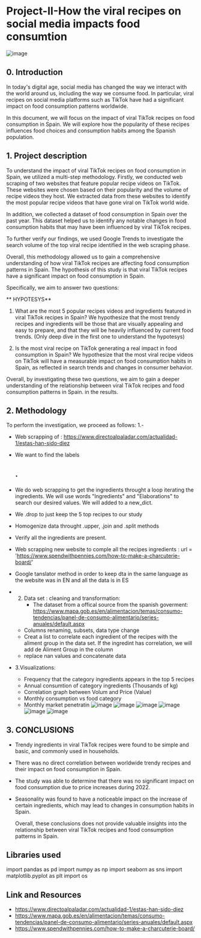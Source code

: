# Project-II-How the viral recipes on social media impacts food consumtion
![image](https://user-images.githubusercontent.com/128729754/235527573-19343aac-69df-4805-84fe-cb8ba9f58fc7.png)

## 0. Introduction

In today's digital age, social media has changed the way we interact with the world around us, including the way we consume food. In particular, viral recipes on social media platforms such as TikTok have had a significant impact on food consumption patterns worldwide.

In this document, we will focus on the impact of viral TikTok recipes on food consumption in Spain. We will explore how the popularity of these recipes influences food choices and consumption habits among the Spanish population.



## 1. Project description

To understand the impact of viral TikTok recipes on food consumption in Spain, we utilized a multi-step methodology. Firstly, we conducted web scraping of two websites that feature popular recipe videos on TikTok. These websites were chosen based on their popularity and the volume of recipe videos they host. We extracted data from these websites to identify the most popular recipe videos that have gone viral on TikTok world wide.

In addition, we collected a dataset of food consumption in Spain over the past year. This dataset helped us to identify any notable changes in food consumption habits that may have been influenced by viral TikTok recipes.

To further verify our findings, we used Google Trends to investigate the search volume of the top viral recipe identified in the web scraping phase. 

Overall, this methodology allowed us to gain a comprehensive understanding of how viral TikTok recipes are affecting food consumption patterns in Spain.
The hypothesis of this study is that viral TikTok recipes have a significant impact on food consumption in Spain. 

Specifically, we aim to answer two questions:

** HYPOTESYS**
1. What are the most 5 popular recipes videos and ingredients featured in viral TikTok recipes in Spain? We hypothesize that the most trendy recipes and ingredients will be those that are visually appealing and easy to prepare, and that they will be heavily influenced by current food trends. (Only deep dive in the first one to understand the hypotesys)

2. Is the most viral recipe on TikTok generating a real impact in food consumption in Spain? We hypothesize that the most viral recipe videos on TikTok will have a measurable impact on food consumption habits in Spain, as reflected in search trends and changes in consumer behavior.

Overall, by investigating these two questions, we aim to gain a deeper understanding of the relationship between viral TikTok recipes and food consumption patterns in Spain. in the results.

## 2. Methodology

To perform the investigation, we proceed as follows:
1.-
  - Web scrapping of : https://www.directoalpaladar.com/actualidad-1/estas-han-sido-diez
  - We want to find the labels <h2>. 
  - We do web scrapping to get the ingredients throught a loop iterating the ingredients.  We will use words "Ingredients" and "Elaborations" to search our desired values. We will added to a new_dict.
  - We .drop to just keep the 5 top recipes to our study
  - Homogenize data throught .upper, .join and .split methods
  - Verify all the ingredients are present.
  - Web scrapping new website to comple all the recipes ingredients : url = 'https://www.spendwithpennies.com/how-to-make-a-charcuterie-board/'
  - Google tanslator method in order to keep dta in the same language as the website was in EN and all the data is in ES


- 2. Data set : cleaning and transformation:
     - The dataset from a offical source from the spanish goverment: https://www.mapa.gob.es/en/alimentacion/temas/consumo-tendencias/panel-de-consumo-alimentario/series-anuales/default.aspx
    - Columns renaming, subsets, data type change
    - Creat a list to correlate each ingredient of the recipes with the aliment group in the data set. If the ingredint has correlation, we will add de Aliment Group in the column
    - replace nan values and concatenate data
    
    
- 3.Visualizations:
    - Frequency that the category ingredients appears in the top 5 recipes
    - Annual consumtion of category ingredients (Thousands of kg)
    - Correlation graph between Volum and Price (Value)
    - Monthly consumption vs food category
    - Monthly market penetratin
![image](https://user-images.githubusercontent.com/128729754/235527060-1f9bedd1-7394-4b01-b996-fa749bdd528e.png)
![image](https://user-images.githubusercontent.com/128729754/235527184-7a2cb794-4a8e-4285-a7c8-aec1bbd8c196.png)
![image](https://user-images.githubusercontent.com/128729754/235527248-4a2c3ff2-6e01-4a4f-9283-41a9052da55c.png)
![image](https://user-images.githubusercontent.com/128729754/235527299-606efd06-faa1-4ac6-bc54-58505707906c.png)
![image](https://user-images.githubusercontent.com/128729754/235527360-f9bbd896-86c8-491a-944b-b4b0577a4f8a.png)
![image](https://user-images.githubusercontent.com/128729754/235527398-3fd0a71a-a5a7-4862-a7aa-fda084fc965e.png)


## 3. CONCLUSIONS
    
- Trendy ingredients in viral TikTok recipes were found to be simple and basic, and commonly used in households.
- There was no direct correlation between worldwide trendy recipes and their impact on food consumption in Spain.
- The study was able to determine that there was no significant impact on food consumption due to price increases during 2022.
- Seasonality was found to have a noticeable impact on the increase of certain ingredients, which may lead to changes in consumption habits in Spain.

  Overall, these conclusions does not provide valuable insights into the relationship between viral TikTok recipes and food consumption patterns in Spain.



## Libraries used
import pandas as pd
import numpy as np
import seaborn as sns
import matplotlib.pyplot as plt
import os


## Link and Resources
-  https://www.directoalpaladar.com/actualidad-1/estas-han-sido-diez
-  https://www.mapa.gob.es/en/alimentacion/temas/consumo-tendencias/panel-de-consumo-alimentario/series-anuales/default.aspx
-  https://www.spendwithpennies.com/how-to-make-a-charcuterie-board/
